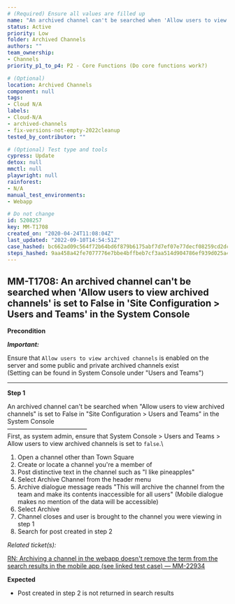 ```yaml
---
# (Required) Ensure all values are filled up
name: "An archived channel can't be searched when 'Allow users to view archived channels' is set to False in 'Site Configuration > Users and Teams' in the System Console"
status: Active
priority: Low
folder: Archived Channels
authors: ""
team_ownership:
- Channels
priority_p1_to_p4: P2 - Core Functions (Do core functions work?)

# (Optional)
location: Archived Channels
component: null
tags:
- Cloud N/A
labels:
- Cloud-N/A
- archived-channels
- fix-versions-not-empty-2022cleanup
tested_by_contributor: ""

# (Optional) Test type and tools
cypress: Update
detox: null
mmctl: null
playwright: null
rainforest:
- N/A
manual_test_environments:
- Webapp

# Do not change
id: 5208257
key: MM-T1708
created_on: "2020-04-24T11:08:04Z"
last_updated: "2022-09-10T14:54:51Z"
case_hashed: bc662ad09c564f72b64bd6f879b6175abf7d7ef07e77decf08259cd2dce9ef94e024a2a425d56a129b4c37d644e1611f
steps_hashed: 9aa458a42fe7077776e7bbe4bffbeb7cf3aa514d904786ef939d025a41e0bc1ec89b546234d4e7012ba75f0458410f89
---
```


<!-- (Auto-generated) Based on frontmatter's "key" and "name" -->

## MM-T1708: An archived channel can't be searched when 'Allow users to view archived channels' is set to False in 'Site Configuration > Users and Teams' in the System Console

**Precondition**

_**Important:**_

Ensure that `Allow users to view archived channels` is enabled on the server and some public and private archived channels exist\
(Setting can be found in System Console under "Users and Teams")

---

**Step 1**

An archived channel can't be searched when "Allow users to view archived channels" is set to False in "Site Configuration > Users and Teams" in the System Console\
––––––––––––––––––––––––––\
First, as system admin, ensure that System Console > Users and Teams > Allow users to view archived channels is set to `false`.\\

1. Open a channel other than Town Square
2. Create or locate a channel you're a member of
3. Post distinctive text in the channel such as "I like pineapples"
4. Select Archive Channel from the header menu
5. Archive dialogue message reads "This will archive the channel from the team and make its contents inaccessible for all users" (Mobile dialogue makes no mention of the data will be accessible)
6. Select Archive
7. Channel closes and user is brought to the channel you were viewing in step 1
8. Search for post created in step 2

_Related ticket(s):_

[RN: Archiving a channel in the webapp doesn't remove the term from the search results in the mobile app (see linked test case) — MM-22934](https://mattermost.atlassian.net/browse/MM-22934)

**Expected**

- Post created in step 2 is not returned in search results
